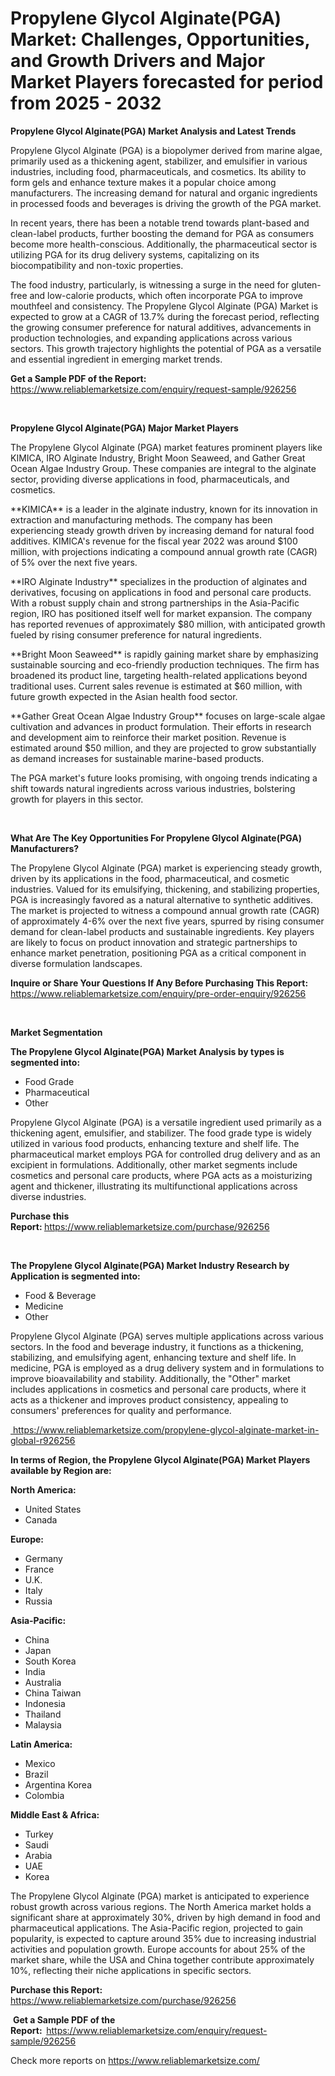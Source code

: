 <p><h1>Propylene Glycol Alginate(PGA) Market: Challenges, Opportunities, and Growth Drivers and Major Market Players forecasted for period from 2025 - 2032</h1></p><p><strong>Propylene Glycol Alginate(PGA) Market Analysis and Latest Trends</strong></p>
<p><p>Propylene Glycol Alginate (PGA) is a biopolymer derived from marine algae, primarily used as a thickening agent, stabilizer, and emulsifier in various industries, including food, pharmaceuticals, and cosmetics. Its ability to form gels and enhance texture makes it a popular choice among manufacturers. The increasing demand for natural and organic ingredients in processed foods and beverages is driving the growth of the PGA market. </p><p>In recent years, there has been a notable trend towards plant-based and clean-label products, further boosting the demand for PGA as consumers become more health-conscious. Additionally, the pharmaceutical sector is utilizing PGA for its drug delivery systems, capitalizing on its biocompatibility and non-toxic properties. </p><p>The food industry, particularly, is witnessing a surge in the need for gluten-free and low-calorie products, which often incorporate PGA to improve mouthfeel and consistency. The Propylene Glycol Alginate (PGA) Market is expected to grow at a CAGR of 13.7% during the forecast period, reflecting the growing consumer preference for natural additives, advancements in production technologies, and expanding applications across various sectors. This growth trajectory highlights the potential of PGA as a versatile and essential ingredient in emerging market trends.</p></p>
<p><strong>Get a Sample PDF of the Report:&nbsp;</strong> <a href="https://www.reliablemarketsize.com/enquiry/request-sample/926256?utm_campaign=2565&utm_medium=2&utm_source=Github&utm_content=ia&utm_term=24032025&utm_id=propylene-glycol-alginatepga">https://www.reliablemarketsize.com/enquiry/request-sample/926256</a></p>
<p>&nbsp;</p>
<p><strong>Propylene Glycol Alginate(PGA) Major Market Players</strong></p>
<p><p>The Propylene Glycol Alginate (PGA) market features prominent players like KIMICA, IRO Alginate Industry, Bright Moon Seaweed, and Gather Great Ocean Algae Industry Group. These companies are integral to the alginate sector, providing diverse applications in food, pharmaceuticals, and cosmetics.</p><p>**KIMICA** is a leader in the alginate industry, known for its innovation in extraction and manufacturing methods. The company has been experiencing steady growth driven by increasing demand for natural food additives. KIMICA's revenue for the fiscal year 2022 was around $100 million, with projections indicating a compound annual growth rate (CAGR) of 5% over the next five years.</p><p>**IRO Alginate Industry** specializes in the production of alginates and derivatives, focusing on applications in food and personal care products. With a robust supply chain and strong partnerships in the Asia-Pacific region, IRO has positioned itself well for market expansion. The company has reported revenues of approximately $80 million, with anticipated growth fueled by rising consumer preference for natural ingredients.</p><p>**Bright Moon Seaweed** is rapidly gaining market share by emphasizing sustainable sourcing and eco-friendly production techniques. The firm has broadened its product line, targeting health-related applications beyond traditional uses. Current sales revenue is estimated at $60 million, with future growth expected in the Asian health food sector.</p><p>**Gather Great Ocean Algae Industry Group** focuses on large-scale algae cultivation and advances in product formulation. Their efforts in research and development aim to reinforce their market position. Revenue is estimated around $50 million, and they are projected to grow substantially as demand increases for sustainable marine-based products.</p><p>The PGA market's future looks promising, with ongoing trends indicating a shift towards natural ingredients across various industries, bolstering growth for players in this sector.</p></p>
<p>&nbsp;</p>
<p><strong>What Are The Key Opportunities For Propylene Glycol Alginate(PGA) Manufacturers?</strong></p>
<p><p>The Propylene Glycol Alginate (PGA) market is experiencing steady growth, driven by its applications in the food, pharmaceutical, and cosmetic industries. Valued for its emulsifying, thickening, and stabilizing properties, PGA is increasingly favored as a natural alternative to synthetic additives. The market is projected to witness a compound annual growth rate (CAGR) of approximately 4-6% over the next five years, spurred by rising consumer demand for clean-label products and sustainable ingredients. Key players are likely to focus on product innovation and strategic partnerships to enhance market penetration, positioning PGA as a critical component in diverse formulation landscapes.</p></p>
<p><strong>Inquire or Share Your Questions If Any Before Purchasing This Report:</strong> <a href="https://www.reliablemarketsize.com/enquiry/pre-order-enquiry/926256?utm_campaign=2565&utm_medium=2&utm_source=Github&utm_content=ia&utm_term=24032025&utm_id=propylene-glycol-alginatepga">https://www.reliablemarketsize.com/enquiry/pre-order-enquiry/926256</a></p>
<p>&nbsp;</p>
<p><strong>Market Segmentation</strong></p>
<p><strong>The Propylene Glycol Alginate(PGA) Market Analysis by types is segmented into:</strong></p>
<p><ul><li>Food Grade</li><li>Pharmaceutical</li><li>Other</li></ul></p>
<p><p>Propylene Glycol Alginate (PGA) is a versatile ingredient used primarily as a thickening agent, emulsifier, and stabilizer. The food grade type is widely utilized in various food products, enhancing texture and shelf life. The pharmaceutical market employs PGA for controlled drug delivery and as an excipient in formulations. Additionally, other market segments include cosmetics and personal care products, where PGA acts as a moisturizing agent and thickener, illustrating its multifunctional applications across diverse industries.</p></p>
<p><strong>Purchase this Report:&nbsp;</strong><a href="https://www.reliablemarketsize.com/purchase/926256?utm_campaign=2565&utm_medium=2&utm_source=Github&utm_content=ia&utm_term=24032025&utm_id=propylene-glycol-alginatepga">https://www.reliablemarketsize.com/purchase/926256</a></p>
<p>&nbsp;</p>
<p><strong>The Propylene Glycol Alginate(PGA) Market Industry Research by Application is segmented into:</strong></p>
<p><ul><li>Food & Beverage</li><li>Medicine</li><li>Other</li></ul></p>
<p><p>Propylene Glycol Alginate (PGA) serves multiple applications across various sectors. In the food and beverage industry, it functions as a thickening, stabilizing, and emulsifying agent, enhancing texture and shelf life. In medicine, PGA is employed as a drug delivery system and in formulations to improve bioavailability and stability. Additionally, the "Other" market includes applications in cosmetics and personal care products, where it acts as a thickener and improves product consistency, appealing to consumers' preferences for quality and performance.</p></p>
<p><a href="https://www.reliablemarketsize.com/propylene-glycol-alginate-market-in-global-r926256?utm_campaign=2565&utm_medium=2&utm_source=Github&utm_content=ia&utm_term=24032025&utm_id=propylene-glycol-alginatepga">&nbsp;https://www.reliablemarketsize.com/propylene-glycol-alginate-market-in-global-r926256</a></p>
<p><strong>In terms of Region, the Propylene Glycol Alginate(PGA) Market Players available by Region are:</strong></p>
<p>
    <p> <strong> North America: </strong>
        <ul>
            <li>United States</li>
            <li>Canada</li>
        </ul>
        </p> 
    <p> <strong> Europe: </strong>
        <ul>
            <li>Germany</li>
            <li>France</li>
            <li>U.K.</li>
            <li>Italy</li>
            <li>Russia</li>
        </ul>
        </p> 
    <p> <strong> Asia-Pacific: </strong>
        <ul>
            <li>China</li>
            <li>Japan</li>
            <li>South Korea</li>
            <li>India</li>
            <li>Australia</li>
            <li>China Taiwan</li>
            <li>Indonesia</li>
            <li>Thailand</li>
            <li>Malaysia</li>
        </ul>
        </p> 
    <p> <strong> Latin America: </strong>
        <ul>
            <li>Mexico</li>
            <li>Brazil</li>
            <li>Argentina Korea</li>
            <li>Colombia</li>
        </ul>
        </p> 
    <p> <strong> Middle East & Africa: </strong>
        <ul>
            <li>Turkey</li>
            <li>Saudi</li>
            <li>Arabia</li>
            <li>UAE</li>
            <li>Korea</li>
        </ul>
    </p>
    </p>
<p><p>The Propylene Glycol Alginate (PGA) market is anticipated to experience robust growth across various regions. The North America market holds a significant share at approximately 30%, driven by high demand in food and pharmaceutical applications. The Asia-Pacific region, projected to gain popularity, is expected to capture around 35% due to increasing industrial activities and population growth. Europe accounts for about 25% of the market share, while the USA and China together contribute approximately 10%, reflecting their niche applications in specific sectors.</p></p>
<p><strong>Purchase this Report: </strong><a href="https://www.reliablemarketsize.com/purchase/926256?utm_campaign=2565&utm_medium=2&utm_source=Github&utm_content=ia&utm_term=24032025&utm_id=propylene-glycol-alginatepga">https://www.reliablemarketsize.com/purchase/926256</a></p>
<p>&nbsp;<strong>Get a Sample PDF of the Report:&nbsp;&nbsp;</strong><a href="https://www.reliablemarketsize.com/enquiry/request-sample/926256?utm_campaign=2565&utm_medium=2&utm_source=Github&utm_content=ia&utm_term=24032025&utm_id=propylene-glycol-alginatepga">https://www.reliablemarketsize.com/enquiry/request-sample/926256</a></p>
<p><strong></strong></p>
<p>Check more reports on <a href="https://www.reliablemarketsize.com/?utm_campaign=2565&utm_medium=2&utm_source=Github&utm_content=ia&utm_term=24032025&utm_id=propylene-glycol-alginatepga">https://www.reliablemarketsize.com/</a></p>